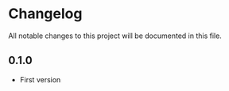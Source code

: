 # Changelog
All notable changes to this project will be documented in this file.

## 0.1.0

- First version
